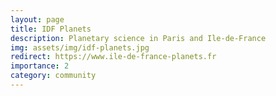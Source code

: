 ```yaml
---
layout: page
title: IDF Planets
description: Planetary science in Paris and Ile-de-France
img: assets/img/idf-planets.jpg
redirect: https://www.ile-de-france-planets.fr
importance: 2
category: community
---
```

